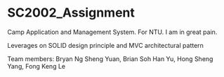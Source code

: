 # SC2002_Assignment
Camp Application and Management System. For NTU. I am in great pain.

Leverages on SOLID design principle and MVC architectural pattern


Team members: Bryan Ng Sheng Yuan, Brian Soh Han Yu, Hong Sheng Yang, Fong Keng Le

